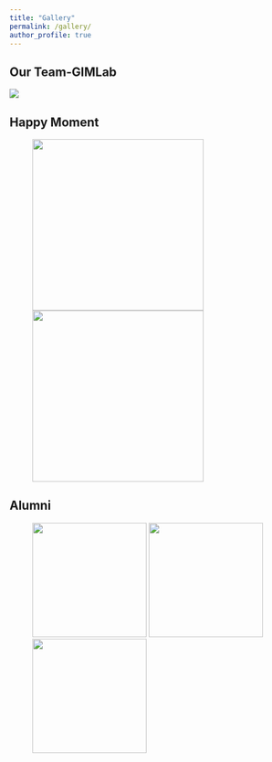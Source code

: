```yaml
---
title: "Gallery"
permalink: /gallery/
author_profile: true
---
```


## Our Team-GIMLab

<img src="/MingyuYan-ICT/images/jucan_2023_09.jpeg" />

## Happy Moment

<figure>
<img src="/MingyuYan-ICT/images/xiangshang2022_10.jpeg" width=300/>
<img src="/MingyuYan-ICT/images/ccf_youbo.jpeg" width=300/>
</figure>


## Alumni

<figure>
<img src="/MingyuYan-ICT/images/lushengjian.jpeg" width=200/>
<img src="/MingyuYan-ICT/images/lihan.jpeg" width=200/>
<img src="/MingyuYan-ICT/images/tanlong_zoumo.jpeg" width=200/>
</figure>
